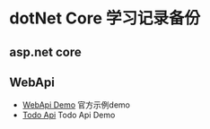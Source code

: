 # dotNet Core 学习记录备份

## asp.net core 

## WebApi
 - [WebApi Demo](/Web%20Api%20Demo)  官方示例demo
 - [Todo Api](/TodoWebApi)  Todo Api Demo
